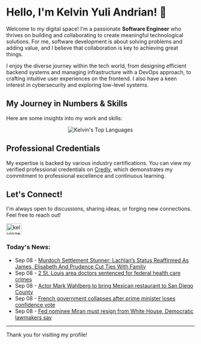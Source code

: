 # Hello, I'm Kelvin Yuli Andrian! 👋

Welcome to my digital space! I'm a passionate **Software Engineer** who thrives on building and collaborating to create meaningful technological solutions. For me, software development is about solving problems and adding value, and I believe that collaboration is key to achieving great things.

I enjoy the diverse journey within the tech world, from designing efficient backend systems and managing infrastructure with a DevOps approach, to crafting intuitive user experiences on the frontend. I also have a keen interest in cybersecurity and exploring low-level systems.

## My Journey in Numbers & Skills

Here are some insights into my work and skills:

<p align="center">
  <img src="https://github-readme-stats.vercel.app/api/top-langs/?username=kelvinzer0&layout=compact&theme=radical" alt="Kelvin's Top Languages" />
</p>

## Professional Credentials

My expertise is backed by various industry certifications. You can view my verified professional credentials on [Credly](https://www.credly.com/users/kelvin-yuli-andrian/badges), which demonstrates my commitment to professional excellence and continuous learning.

## Let's Connect!

I'm always open to discussions, sharing ideas, or forging new connections. Feel free to reach out!

<p align="left">
    <a href="https://linkedin.com/in/kelvinzero" target="blank"><img align="center" src="https://cdn.jsdelivr.net/npm/simple-icons@3.0.1/icons/linkedin.svg" alt="kelvinzero" height="30" width="40" /></a>
</p>

### Today's News:

<!-- feed start -->
- Sep 08 - [Murdoch Settlement Stunner: Lachlan’s Status Reaffirmed As James, Elisabeth And Prudence Cut Ties With Family](https://finance.yahoo.com/news/murdoch-settlement-stunner-lachlan-status-205121187.html)
- Sep 08 - [2 St. Louis area doctors sentenced for federal health care crimes](https://www.yahoo.com/news/articles/two-st-louis-area-doctors-192858953.html)
- Sep 08 - [Actor Mark Wahlberg to bring Mexican restaurant to San Diego County](https://www.yahoo.com/entertainment/celebrity/articles/actor-mark-wahlberg-bring-mexican-185630209.html)
- Sep 08 - [French government collapses after prime minister loses confidence vote](https://www.yahoo.com/news/articles/french-government-collapses-prime-minister-182222262.html)
- Sep 08 - [Fed nominee Miran must resign from White House, Democratic lawmakers say](https://www.yahoo.com/news/articles/fed-nominee-miran-must-resign-174200747.html)
<!-- feed end -->

---

Thank you for visiting my profile!
